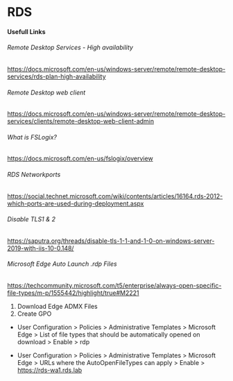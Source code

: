 # RDS
#### Usefull Links
###### Remote Desktop Services - High availability
https://docs.microsoft.com/en-us/windows-server/remote/remote-desktop-services/rds-plan-high-availability

###### Remote Desktop web client
https://docs.microsoft.com/en-us/windows-server/remote/remote-desktop-services/clients/remote-desktop-web-client-admin

###### What is FSLogix?
https://docs.microsoft.com/en-us/fslogix/overview

###### RDS Networkports
https://social.technet.microsoft.com/wiki/contents/articles/16164.rds-2012-which-ports-are-used-during-deployment.aspx

###### Disable TLS1 & 2
https://saputra.org/threads/disable-tls-1-1-and-1-0-on-windows-server-2019-with-iis-10-0.148/

###### Microsoft Edge Auto Launch .rdp Files
https://techcommunity.microsoft.com/t5/enterprise/always-open-specific-file-types/m-p/1555442/highlight/true#M2221

1. Download Edge ADMX Files
2. Create GPO

- User Configuration > Policies > Administrative Templates > Microsoft Edge > List of file types that should be automatically opened on download > Enable > rdp

- User Configuration > Policies > Administrative Templates > Microsoft Edge > URLs where the AutoOpenFileTypes can apply > Enable > https://rds-wa1.rds.lab